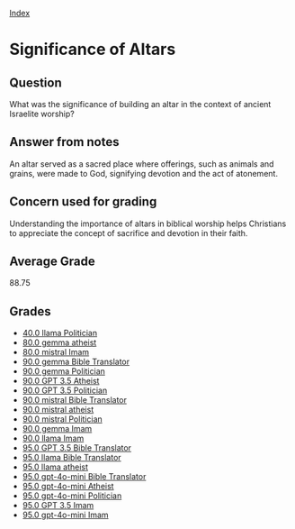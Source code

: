 
[Index](../../index.md)
# Significance of Altars
## Question
What was the significance of building an altar in the context of ancient Israelite worship?

## Answer from notes
An altar served as a sacred place where offerings, such as animals and grains, were made to God, signifying devotion and the act of atonement.

## Concern used for grading
Understanding the importance of altars in biblical worship helps Christians to appreciate the concept of sacrifice and devotion in their faith.

## Average Grade
88.75

## Grades
 * [40.0 llama Politician](../answers/llama_Politician/Significance_of_Altars.md)
 * [80.0 gemma atheist](../answers/gemma_atheist/Significance_of_Altars.md)
 * [80.0 mistral Imam](../answers/mistral_Imam/Significance_of_Altars.md)
 * [90.0 gemma Bible Translator](../answers/gemma_Bible_Translator/Significance_of_Altars.md)
 * [90.0 gemma Politician](../answers/gemma_Politician/Significance_of_Altars.md)
 * [90.0 GPT 3.5 Atheist](../answers/GPT_3.5_Atheist/Significance_of_Altars.md)
 * [90.0 GPT 3.5 Politician](../answers/GPT_3.5_Politician/Significance_of_Altars.md)
 * [90.0 mistral Bible Translator](../answers/mistral_Bible_Translator/Significance_of_Altars.md)
 * [90.0 mistral atheist](../answers/mistral_atheist/Significance_of_Altars.md)
 * [90.0 mistral Politician](../answers/mistral_Politician/Significance_of_Altars.md)
 * [90.0 gemma Imam](../answers/gemma_Imam/Significance_of_Altars.md)
 * [90.0 llama Imam](../answers/llama_Imam/Significance_of_Altars.md)
 * [95.0 GPT 3.5 Bible Translator](../answers/GPT_3.5_Bible_Translator/Significance_of_Altars.md)
 * [95.0 llama Bible Translator](../answers/llama_Bible_Translator/Significance_of_Altars.md)
 * [95.0 llama atheist](../answers/llama_atheist/Significance_of_Altars.md)
 * [95.0 gpt-4o-mini Bible Translator](../answers/gpt-4o-mini_Bible_Translator/Significance_of_Altars.md)
 * [95.0 gpt-4o-mini Atheist](../answers/gpt-4o-mini_Atheist/Significance_of_Altars.md)
 * [95.0 gpt-4o-mini Politician](../answers/gpt-4o-mini_Politician/Significance_of_Altars.md)
 * [95.0 GPT 3.5 Imam](../answers/GPT_3.5_Imam/Significance_of_Altars.md)
 * [95.0 gpt-4o-mini Imam](../answers/gpt-4o-mini_Imam/Significance_of_Altars.md)
